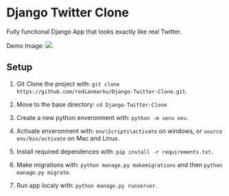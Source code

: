 # Django Twitter Clone

Fully functional Django App that looks exactly like real Twitter.

Demo Image:
![](TwitterDemo.png)

## Setup

1. Git Clone the project with: ```git clone https://github.com/redianmarku/Django-Twitter-Clone.git```.

2. Move to the base directory: ```cd Django-Twitter-Clone```

3. Create a new python enveronment with: ```python -m venv env```.

4. Activate enveronment with: ```env\Scripts\activate``` on windows, or ```source env/bin/activate``` on Mac and Linux.

5. Install required dependences with: ```pip install -r requirements.txt```.

6. Make migrations with: ```python manage.py makemigrations``` and then ```python manage.py migrate```.

7. Run app localy with: ```python manage.py runserver```.
